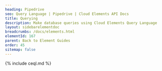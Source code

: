 ```yaml
---
heading: Pipedrive
seo: Query Language | Pipedrive | Cloud Elements API Docs
title: Querying
description: Make database queries using Cloud Elements Query Language.
layout: sidebarelementdoc
breadcrumbs: /docs/elements.html
elementId: 167
parent: Back to Element Guides
order: 45
sitemap: false
---
```


{% include ceql.md %}
